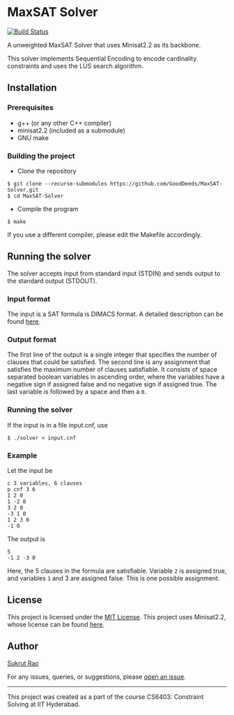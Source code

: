 # MaxSAT Solver

[![Build Status](https://travis-ci.com/GoodDeeds/MaxSAT-Solver.svg?branch=master)](https://travis-ci.com/GoodDeeds/MaxSAT-Solver)

A unweighted MaxSAT Solver that uses Minisat2.2 as its backbone.

This solver implements Sequential Encoding to encode cardinality constraints and uses the LUS search algorithm.

## Installation

### Prerequisites

* g++ (or any other C++ compiler)
* minisat2.2 (included as a submodule)
* GNU make

### Building the project

* Clone the repository
```
$ git clone --recurse-submodules https://github.com/GoodDeeds/MaxSAT-Solver.git
$ cd MaxSAT-Solver
```

* Compile the program
```
$ make
```

If you use a different compiler, please edit the Makefile accordingly.

## Running the solver

The solver accepts input from standard input (STDIN) and sends output to the standard output (STDOUT).

### Input format
The input is a SAT formula is DIMACS format. A detailed description can be found [here](http://www.satcompetition.org/2009/format-benchmarks2009.html).

### Output format
The first line of the output is a single integer that specifies the number of clauses that could be satisfied. The second line is any assignment that satisfies the maximum number of clauses satisfiable. It consists of space separated boolean variables in ascending order, where the variables have a negative sign if assigned false and no negative sign if assigned true. The last variable is followed by a space and then a `0`.

### Running the solver
If the input is in a file input.cnf, use
```
$ ./solver < input.cnf
```

### Example
Let the input be
```
c 3 variables, 6 clauses
p cnf 3 6
1 2 0
1 -2 0
3 2 0
-3 1 0
1 2 3 0
-1 0
```

The output is
```
5
-1 2 -3 0
```

Here, the 5 clauses in the formula are satisfiable. Variable `2` is assigned true, and variables `1` and 3 are assigned false. This is one possible assignment.

## License
This project is licensed under the [MIT License](LICENSE). This project uses Minisat2.2, whose license can be found [here](https://github.com/niklasso/minisat/blob/eb01ad68b75bb3b34ff8657c37ad6a31faae0fc3/LICENSE).

## Author
[Sukrut Rao](https://github.com/GoodDeeds/)

For any issues, queries, or suggestions, please [open an issue](https://github.com/GoodDeeds/MaxSAT-Solver/issues/new).

---

This project was created as a part of the course CS6403: Constraint Solving at IIT Hyderabad.